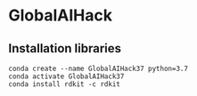 # GlobalAIHack

## Installation libraries

```
conda create --name GlobalAIHack37 python=3.7
conda activate GlobalAIHack37
conda install rdkit -c rdkit
```
